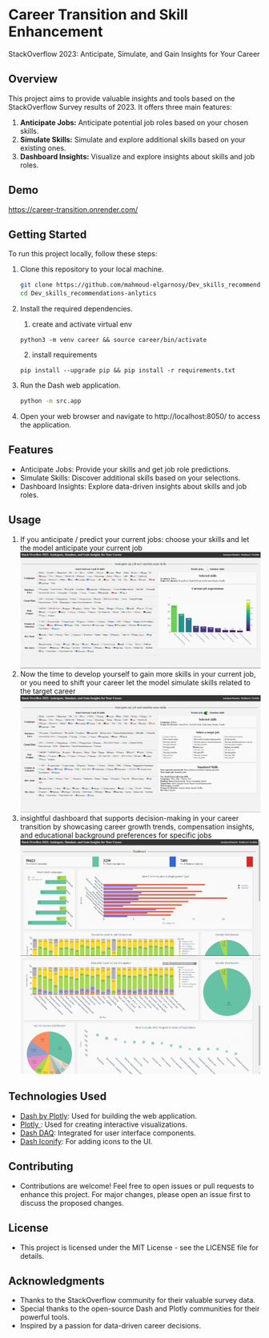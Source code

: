 # Career Transition and Skill Enhancement
StackOverflow 2023: Anticipate, Simulate, and Gain Insights for Your Career

## Overview

This project aims to provide valuable insights and tools based on the StackOverflow Survey results of 2023. It offers three main features:

1. **Anticipate Jobs:** Anticipate potential job roles based on your chosen skills.
2. **Simulate Skills:** Simulate and explore additional skills based on your existing ones.
3. **Dashboard Insights:** Visualize and explore insights about skills and job roles.


## Demo

https://career-transition.onrender.com/

## Getting Started

To run this project locally, follow these steps:

1. Clone this repository to your local machine.

   ```bash
   git clone https://github.com/mahmoud-elgarnosy/Dev_skills_recommendations-anlytics.git
   cd Dev_skills_recommendations-anlytics

2. Install the required dependencies.

   1. create and activate virtual env

   ```
   python3 -m venv career && source career/bin/activate
   ```

   2. install requirements
   ```
   pip install --upgrade pip && pip install -r requirements.txt
   
3. Run the Dash web application.
    ```bash
    python -m src.app
    ```
   
4. Open your web browser and navigate to http://localhost:8050/ to access the application.

## Features
- Anticipate Jobs: Provide your skills and get job role predictions.
- Simulate Skills: Discover additional skills based on your selections.
- Dashboard Insights: Explore data-driven insights about skills and job roles. 

## Usage
1. If you anticipate / predict your current jobs: choose your skills and let the model anticipate your current job  
![alt text](reports/figures/predict.PNG)
2. Now the time to develop yourself to gain more skills in your current job, or you need to shift your career let the model simulate skills related to the target career
![alt text](reports/figures/simulate.PNG)
3. insightful dashboard that supports decision-making in your career transition by showcasing career growth
trends, compensation insights, and educational background preferences for specific jobs
![alt text](reports/figures/dashboard1.PNG)
![alt text](reports/figures/dashboard2.PNG)


## Technologies Used
- [Dash by Plotly](https://dash.plotly.com/): Used for building the web application.
- [Plotly ](https://plotly.com/): Used for creating interactive visualizations.
- [Dash DAQ](https://dash.plotly.com/dash-daq): Integrated for user interface components.
- [Dash Iconify](https://icon-sets.iconify.design/?query=python): For adding icons to the UI.

## Contributing
- Contributions are welcome! Feel free to open issues or pull requests to enhance this project. For major changes, please open an issue first to discuss the proposed changes.

## License
- This project is licensed under the MIT License - see the LICENSE file for details.

## Acknowledgments
- Thanks to the StackOverflow community for their valuable survey data.
- Special thanks to the open-source Dash and Plotly communities for their powerful tools.
- Inspired by a passion for data-driven career decisions.